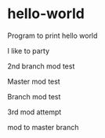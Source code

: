 # hello-world
Program to print hello world

I like to party

2nd branch mod test

Master mod test

Branch mod test

3rd mod attempt

mod to master branch
